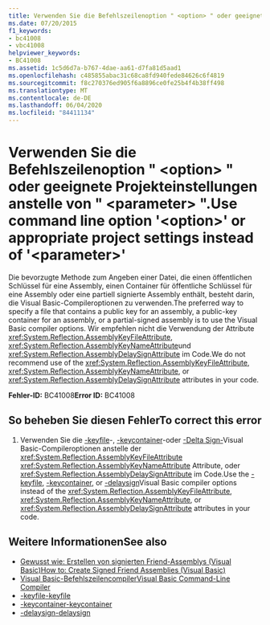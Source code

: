 ```yaml
---
title: Verwenden Sie die Befehlszeilenoption " <option> " oder geeignete Projekteinstellungen anstelle von " <parameter> ".
ms.date: 07/20/2015
f1_keywords:
- bc41008
- vbc41008
helpviewer_keywords:
- BC41008
ms.assetid: 1c5d6d7a-b767-4dae-aa61-d7fa81d5aad1
ms.openlocfilehash: c485855abac31c68ca8fd940fede84626c6f4819
ms.sourcegitcommit: f8c270376ed905f6a8896ce0fe25b4f4b38ff498
ms.translationtype: MT
ms.contentlocale: de-DE
ms.lasthandoff: 06/04/2020
ms.locfileid: "84411134"
---
```

# <a name="use-command-line-option-option-or-appropriate-project-settings-instead-of-parameter"></a><span data-ttu-id="34bc1-102">Verwenden Sie die Befehlszeilenoption " \<option> " oder geeignete Projekteinstellungen anstelle von " \<parameter> ".</span><span class="sxs-lookup"><span data-stu-id="34bc1-102">Use command line option '\<option>' or appropriate project settings instead of '\<parameter>'</span></span>
<span data-ttu-id="34bc1-103">Die bevorzugte Methode zum Angeben einer Datei, die einen öffentlichen Schlüssel für eine Assembly, einen Container für öffentliche Schlüssel für eine Assembly oder eine partiell signierte Assembly enthält, besteht darin, die Visual Basic-Compileroptionen zu verwenden.</span><span class="sxs-lookup"><span data-stu-id="34bc1-103">The preferred way to specify a file that contains a public key for an assembly, a public-key container for an assembly, or a partial-signed assembly is to use the Visual Basic compiler options.</span></span> <span data-ttu-id="34bc1-104">Wir empfehlen nicht die Verwendung der Attribute <xref:System.Reflection.AssemblyKeyFileAttribute>, <xref:System.Reflection.AssemblyKeyNameAttribute>und <xref:System.Reflection.AssemblyDelaySignAttribute> im Code.</span><span class="sxs-lookup"><span data-stu-id="34bc1-104">We do not recommend use of the <xref:System.Reflection.AssemblyKeyFileAttribute>, <xref:System.Reflection.AssemblyKeyNameAttribute>, or <xref:System.Reflection.AssemblyDelaySignAttribute> attributes in your code.</span></span>  
  
 <span data-ttu-id="34bc1-105">**Fehler-ID:** BC41008</span><span class="sxs-lookup"><span data-stu-id="34bc1-105">**Error ID:** BC41008</span></span>  
  
## <a name="to-correct-this-error"></a><span data-ttu-id="34bc1-106">So beheben Sie diesen Fehler</span><span class="sxs-lookup"><span data-stu-id="34bc1-106">To correct this error</span></span>  
  
1. <span data-ttu-id="34bc1-107">Verwenden Sie die [-keyfile](../reference/command-line-compiler/keyfile.md)-, [-keycontainer](../reference/command-line-compiler/keycontainer.md)-oder [-Delta Sign-](../reference/command-line-compiler/delaysign.md)Visual Basic-Compileroptionen anstelle der <xref:System.Reflection.AssemblyKeyFileAttribute> <xref:System.Reflection.AssemblyKeyNameAttribute> Attribute, oder <xref:System.Reflection.AssemblyDelaySignAttribute> im Code.</span><span class="sxs-lookup"><span data-stu-id="34bc1-107">Use the [-keyfile](../reference/command-line-compiler/keyfile.md), [-keycontainer](../reference/command-line-compiler/keycontainer.md), or [-delaysign](../reference/command-line-compiler/delaysign.md)Visual Basic compiler options instead of the <xref:System.Reflection.AssemblyKeyFileAttribute>, <xref:System.Reflection.AssemblyKeyNameAttribute>, or <xref:System.Reflection.AssemblyDelaySignAttribute> attributes in your code.</span></span>  
  
## <a name="see-also"></a><span data-ttu-id="34bc1-108">Weitere Informationen</span><span class="sxs-lookup"><span data-stu-id="34bc1-108">See also</span></span>

- [<span data-ttu-id="34bc1-109">Gewusst wie: Erstellen von signierten Friend-Assemblys (Visual Basic)</span><span class="sxs-lookup"><span data-stu-id="34bc1-109">How to: Create Signed Friend Assemblies (Visual Basic)</span></span>](../../standard/assembly/create-signed-friend.md)
- [<span data-ttu-id="34bc1-110">Visual Basic-Befehlszeilencompiler</span><span class="sxs-lookup"><span data-stu-id="34bc1-110">Visual Basic Command-Line Compiler</span></span>](../reference/command-line-compiler/index.md)
- [<span data-ttu-id="34bc1-111">-keyfile</span><span class="sxs-lookup"><span data-stu-id="34bc1-111">-keyfile</span></span>](../reference/command-line-compiler/keyfile.md)
- [<span data-ttu-id="34bc1-112">-keycontainer</span><span class="sxs-lookup"><span data-stu-id="34bc1-112">-keycontainer</span></span>](../reference/command-line-compiler/keycontainer.md)
- [<span data-ttu-id="34bc1-113">-delaysign</span><span class="sxs-lookup"><span data-stu-id="34bc1-113">-delaysign</span></span>](../reference/command-line-compiler/delaysign.md)

